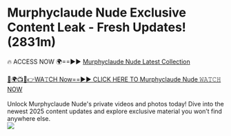 # Murphyclaude Nude Exclusive Content Leak - Fresh Updates! (2831m)

🔥 ACCESS NOW 🌍==►► <a href="https://tinyurl.com/yc657z5k" rel="nofollow">Murphyclaude Nude Latest Collection</a>
<br><br>
[🔴🌍📺📱👉WA𝚃CH Now==►► CLICK HERE TO Murphyclaude Nude 𝚆𝙰𝚃𝙲𝙷 NOW](https://tinyurl.com/yc657z5k)
<br><br>
Unlock Murphyclaude Nude's private videos and photos today! Dive into the newest 2025 content updates and explore exclusive material you won’t find anywhere else.
<br>
<a href="https://tinyurl.com/yc657z5k" rel="nofollow" data-target="animated-image.originalLink"><img src="https://camo.githubusercontent.com/8a4f000d20f83aca3bf7ec5f350d767afa0574a8a352519fd8cfa583a6f93a33/68747470733a2f2f692e696d6775722e636f6d2f644a486b345a712e676966" data-canonical-src="https://i.imgur.com/dJHk4Zq.gif" style="max-width: 100%; display: inline-block;" data-target="animated-image.originalImage"></a>
<br>
